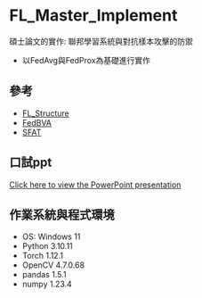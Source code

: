 # FL_Master_Implement
碩士論文的實作: 聯邦學習系統與對抗樣本攻擊的防禦
* 以FedAvg與FedProx為基礎進行實作
  
## 參考
- [FL_Structure](https://github.com/ki-ljl/FedProx-PyTorch)
- [FedBVA](https://github.com/jwu4sml/FedBVA)
- [SFAT](https://github.com/ZFancy/SFAT)

## 口試ppt
[Click here to view the PowerPoint presentation](oral_exam.pptx)

## 作業系統與程式環境
* OS: Windows 11
* Python 3.10.11
* Torch 1.12.1
* OpenCV 4.7.0.68
* pandas 1.5.1
* numpy  1.23.4

